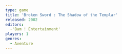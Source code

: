 ```yaml
---
type: game
title: 'Broken Sword : The Shadow of the Templar'
released: 2002
editors: 
  -'Bam ! Entertainment'
players: 1
genres:
  - Aventure
---
```

